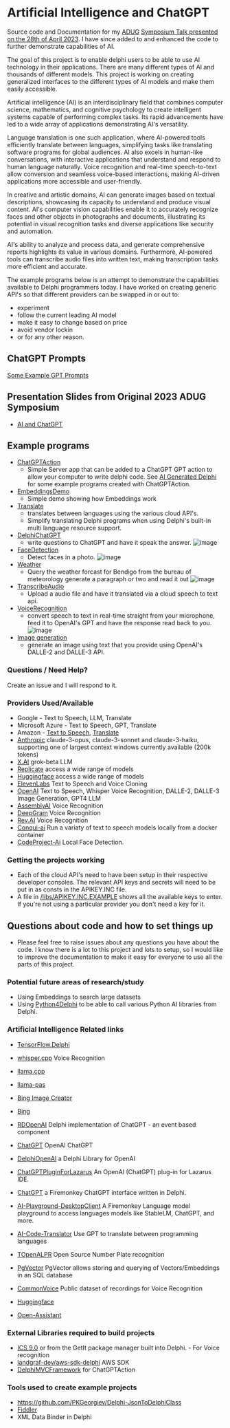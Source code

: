 # Artificial Intelligence and ChatGPT
Source code and Documentation for my [ADUG](https://www.adug.org.au) [Symposium Talk presented on the 28th of April 2023](https://www.youtube.com/watch?v=7HNiOMcHBW8). I have since added to and enhanced the code to further demonstrate capabilities of AI.

The goal of this project is to enable delphi users to be able to use AI technology in their applications.  There are many different types of AI and thousands of different models.  This project is working on creating generalized interfaces to the different types of AI models and make them easily accessible.

Artificial intelligence (AI) is an interdisciplinary field that combines computer science, mathematics, and cognitive psychology to create intelligent systems capable of performing complex tasks. Its rapid advancements have led to a wide array of applications demonstrating AI's versatility.

Language translation is one such application, where AI-powered tools efficiently translate between languages, simplifying tasks like translating software programs for global audiences. AI also excels in human-like conversations, with interactive applications that understand and respond to human language naturally. Voice recognition and real-time speech-to-text allow conversion and seamless voice-based interactions, making AI-driven applications more accessible and user-friendly.

In creative and artistic domains, AI can generate images based on textual descriptions, showcasing its capacity to understand and produce visual content. AI's computer vision capabilities enable it to accurately recognize faces and other objects in photographs and documents, illustrating its potential in visual recognition tasks and diverse applications like security and automation.

AI's ability to analyze and process data, and generate comprehensive reports highlights its value in various domains. Furthermore, AI-powered tools can transcribe audio files into written text, making transcription tasks more efficient and accurate.

The example programs below is an attempt to demonstrate the capabilities available to Delphi programmers today. I have worked on creating generic API's so that different providers can be swapped in or out to:
- experiment
- follow the current leading AI model
- make it easy to change based on price
- avoid vendor lockin
- or for any other reason.

## ChatGPT Prompts  

[Some Example GPT Prompts](./Documentation/Prompts.md) 

## Presentation Slides from Original 2023 ADUG Symposium
  - [AI and ChatGPT](./Documentation/AI%20and%20ChatGPT.pptx)
## Example programs
  - [ChatGPTAction](./ChatGPTAction) 
    - Simple Server app that can be added to a ChatGPT GPT action to allow your computer to write delphi code. See [AI Generated Delphi](https://github.com/geoffsmith82/AIGeneratedDelphi) for some example programs created with ChatGPTAction.
  - [EmbeddingsDemo](./EmbeddingsDemo)
	- Simple demo showing how Embeddings work
  - [Translate](./Translate)
	- translates between languages using the various cloud API's.  
	- Simplify translating Delphi programs when using Delphi's built-in multi language resource support.
  - [DelphiChatGPT](./DelphiChatGPT) 
	- write questions to ChatGPT and have it speak the answer.
	![image](./DelphiChatGPT/delphichatgpt.png)
  - [FaceDetection](./FaceDetection)  
	- Detect faces in a photo.
	![image](./FaceDetection/FaceDetectionScreenshot.png)	
  - [Weather](./Weather)  
	- Query the weather forcast for Bendigo from the bureau of meteorology generate a paragraph or two and read it out
	![image](./Weather/WeatherScreenshot.png)	
  - [TranscribeAudio](./TranscribeAudio)
    - Upload a audio file and have it translated via a cloud speech to text api.
  - [VoiceRecognition](./VoiceRecognition)
    - convert speech to text in real-time straight from your microphone, feed it to OpenAI's GPT and have the response 
	read back to you.
	![image](./VoiceRecognition/screenshot-hal9000.png)
  - [Image generation](./ImageGeneration)
    - generate an image using text that you provide using OpenAI's DALLE-2 and DALLE-3 API.
	
### Questions / Need Help?	
   Create an issue and I will respond to it.
	
### Providers Used/Available
  - Google - Text to Speech, LLM, Translate
  - Microsoft Azure - Text to Speech, GPT, Translate
  - Amazon - [Text to Speech](https://aws.amazon.com/polly/), [Translate](https://aws.amazon.com/translate/)
  - [Anthropic](https://www.anthropic.com) claude-3-opus, claude-3-sonnet and claude-3-haiku, supporting one of largest context windows currently available (200k tokens)
  - [X.AI](https://x.ai) grok-beta LLM
  - [Replicate](https://www.replicate.com) access a wide range of models
  - [Huggingface](https://huggingface.co/) access a wide range of models
  - [ElevenLabs](https://beta.elevenlabs.io/) Text to Speech and Voice Cloning
  - [OpenAI](https://platform.openai.com) Text to Speech, Whisper Voice Recognition, DALLE-2, DALLE-3 Image Generation, GPT4 LLM
  - [AssemblyAI](https://www.assemblyai.com/app) Voice Recognition
  - [DeepGram](https://deepgram.com/) Voice Recognition
  - [Rev.AI](https://www.rev.ai) Voice Recognition
  - [Conqui-ai](https://github.com/coqui-ai/TTS) Run a variaty of text to speech models locally from a docker container
  - [CodeProject-Ai](https://www.codeproject.com/AI/) Local Face Detection.
	
### Getting the projects working	
  - Each of the cloud API's need to have been setup in their respective developer consoles.  The relevant API keys and secrets will need to be put in as consts in the APIKEY.INC file.
  - A file in [/libs/APIKEY.INC.EXAMPLE](./Libs/apikey.inc.example) shows all the available keys to enter.  If you're not using a particular provider you don't need a key for it.

## Questions about code and how to set things up
  - Please feel free to raise issues about any questions you have about the code.  I know there is a lot to this project and lots to setup, so I would like to improve the documentation to make it easy for everyone to use all the parts of this project.

### Potential future areas of research/study
  - Using Embeddings to search large datasets
  - Using [Python4Delphi](https://github.com/pyscripter/python4delphi) to be able to call various Python AI libraries from Delphi.


### Artificial Intelligence Related links
- [TensorFlow.Delphi](https://github.com/Pigrecos/TensorFlow.Delphi)
- [whisper.cpp](https://github.com/ggerganov/whisper.cpp) Voice Recognition
- [llama.cpp](https://github.com/ggerganov/llama.cpp)
- [llama-pas](https://github.com/Kagamma/llama-pas)
- [Bing Image Creator](https://www.bing.com/images/create/)
- [Bing](https://www.bing.com/)
- [RDOpenAI](https://github.com/baumwollschaf/RDOpenAI) Delphi implementation of ChatGPT - an event based component 
- [ChatGPT](https://chat.openai.com/chat) OpenAI ChatGPT
- [DelphiOpenAI](https://github.com/HemulGM/DelphiOpenAI) a Delphi Library for OpenAI 
- [ChatGPTPluginForLazarus](https://github.com/AliDehbansiahkarbon/ChatGPTPluginForLazarus)  An OpenAI (ChatGPT) plug-in for Lazarus IDE. 
- [ChatGPT](https://github.com/HemulGM/ChatGPT) a Firemonkey ChatGPT interface written in Delphi.
- [AI-Playground-DesktopClient](https://github.com/FMXExpress/AI-Playground-DesktopClient) A Firemonkey Language model playground to access languages models like StableLM, ChatGPT, and more.
- [AI-Code-Translator](https://github.com/FMXExpress/AI-Code-Translator) Use GPT to translate between programming languages		
- [TOpenALPR](https://github.com/r1me/TOpenALPR) Open Source Number Plate recognition
- [PgVector](https://github.com/pgvector/pgvector) PgVector allows storing and querying of Vectors/Embeddings in an SQL database



- [CommonVoice](https://commonvoice.mozilla.org/en/languages) Public dataset of recordings for Voice Recognition
- [Huggingface](https://huggingface.co/)
- [Open-Assistant](https://open-assistant.io/)

### External Libraries required to build projects
 - [ICS 9.0](http://wiki.overbyte.eu/wiki/index.php/ICS_Download) or from the GetIt package manager built into Delphi. - For Voice recognition
 - [landgraf-dev/aws-sdk-delphi](https://github.com/landgraf-dev/aws-sdk-delphi) AWS SDK
 - [DelphiMVCFramework](https://github.com/danieleteti/delphimvcframework) for ChatGPTAction 

### Tools used to create example projects
 - https://github.com/PKGeorgiev/Delphi-JsonToDelphiClass
 - [Fiddler](https://www.fiddler.com)
 - XML Data Binder in Delphi
